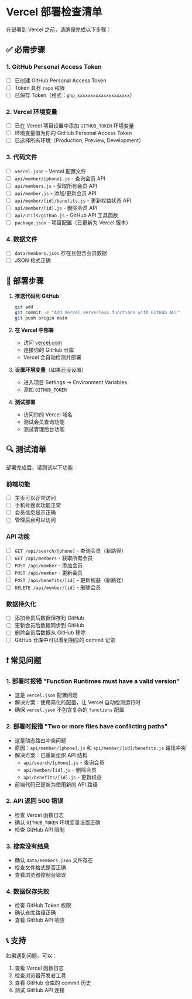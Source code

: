 # Vercel 部署检查清单

在部署到 Vercel 之前，请确保完成以下步骤：

## ✅ 必需步骤

### 1. GitHub Personal Access Token
- [ ] 已创建 GitHub Personal Access Token
- [ ] Token 具有 `repo` 权限
- [ ] 已保存 Token（格式：`ghp_xxxxxxxxxxxxxxxxxxxx`）

### 2. Vercel 环境变量
- [ ] 已在 Vercel 项目设置中添加 `GITHUB_TOKEN` 环境变量
- [ ] 环境变量值为你的 GitHub Personal Access Token
- [ ] 已选择所有环境（Production, Preview, Development）

### 3. 代码文件
- [ ] `vercel.json` - Vercel 配置文件
- [ ] `api/member/[phone].js` - 查询会员 API
- [ ] `api/members.js` - 获取所有会员 API
- [ ] `api/member.js` - 添加/更新会员 API
- [ ] `api/member/[id]/benefits.js` - 更新权益状态 API
- [ ] `api/member/[id].js` - 删除会员 API
- [ ] `api/utils/github.js` - GitHub API 工具函数
- [ ] `package.json` - 项目配置（已更新为 Vercel 版本）

### 4. 数据文件
- [ ] `data/members.json` 存在且包含会员数据
- [ ] JSON 格式正确

## 🚀 部署步骤

1. **推送代码到 GitHub**
   ```bash
   git add .
   git commit -m "Add Vercel serverless functions with GitHub API"
   git push origin main
   ```

2. **在 Vercel 中部署**
   - 访问 [vercel.com](https://vercel.com)
   - 连接你的 GitHub 仓库
   - Vercel 会自动检测并部署

3. **设置环境变量**（如果还没设置）
   - 进入项目 Settings → Environment Variables
   - 添加 `GITHUB_TOKEN`

4. **测试部署**
   - 访问你的 Vercel 域名
   - 测试会员查询功能
   - 测试管理后台功能

## 🔍 测试清单

部署完成后，请测试以下功能：

### 前端功能
- [ ] 主页可以正常访问
- [ ] 手机号搜索功能正常
- [ ] 会员信息显示正确
- [ ] 管理后台可以访问

### API 功能
- [ ] `GET /api/search/[phone]` - 查询会员（新路径）
- [ ] `GET /api/members` - 获取所有会员
- [ ] `POST /api/member` - 添加会员
- [ ] `POST /api/member` - 更新会员
- [ ] `POST /api/benefits/[id]` - 更新权益（新路径）
- [ ] `DELETE /api/member/[id]` - 删除会员

### 数据持久化
- [ ] 添加会员后数据保存到 GitHub
- [ ] 更新会员后数据同步到 GitHub
- [ ] 删除会员后数据从 GitHub 移除
- [ ] GitHub 仓库中可以看到相应的 commit 记录

## ❗ 常见问题

### 1. 部署时报错 "Function Runtimes must have a valid version"
- 这是 `vercel.json` 配置问题
- 解决方案：使用简化的配置，让 Vercel 自动检测运行时
- 确保 `vercel.json` 不包含复杂的 `functions` 配置

### 2. 部署时报错 "Two or more files have conflicting paths"
- 这是动态路由冲突问题
- 原因：`api/member/[phone].js` 和 `api/member/[id]/benefits.js` 路径冲突
- 解决方案：已重新组织 API 结构
  - `api/search/[phone].js` - 查询会员
  - `api/member/[id].js` - 删除会员  
  - `api/benefits/[id].js` - 更新权益
- 前端代码已更新为使用新的 API 路径

### 2. API 返回 500 错误
- 检查 Vercel 函数日志
- 确认 `GITHUB_TOKEN` 环境变量设置正确
- 检查 GitHub API 限制

### 3. 搜索没有结果
- 确认 `data/members.json` 文件存在
- 检查文件格式是否正确
- 查看浏览器控制台错误

### 4. 数据保存失败
- 检查 GitHub Token 权限
- 确认仓库路径正确
- 查看 GitHub API 响应

## 📞 支持

如果遇到问题，可以：
1. 查看 Vercel 函数日志
2. 检查浏览器开发者工具
3. 查看 GitHub 仓库的 commit 历史
4. 测试 GitHub API 连接